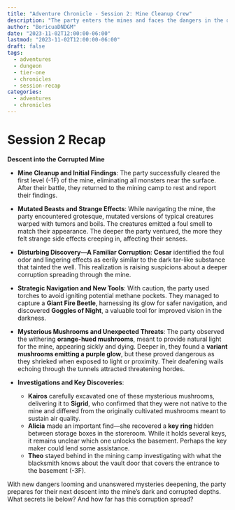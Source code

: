 ```yaml
---
title: "Adventure Chronicle - Session 2: Mine Cleanup Crew"
description: "The party enters the mines and faces the dangers in the dark"
author: "BoricuaDNDGM"
date: "2023-11-02T12:00:00-06:00"
lastmod: "2023-11-02T12:00:00-06:00"
draft: false
tags:
  - adventures
  - dungeon
  - tier-one
  - chronicles
  - session-recap
categories:
  - adventures
  - chronicles
---
```


# Session 2 Recap

**Descent into the Corrupted Mine**

- **Mine Cleanup and Initial Findings**:
  The party successfully cleared the first level (-1F) of the mine, eliminating all monsters near the surface.
  After their battle, they returned to the mining camp to rest and report their findings.

- **Mutated Beasts and Strange Effects**:
  While navigating the mine, the party encountered grotesque, mutated versions of typical creatures warped with tumors and boils.
  The creatures emitted a foul smell to match their appearance.
  The deeper the party ventured, the more they felt strange side effects creeping in, affecting their senses.

- **Disturbing Discovery—A Familiar Corruption**:
  __Cesar__ identified the foul odor and lingering effects as eerily similar to the dark tar-like substance that tainted the well.
  This realization is raising suspicions about a deeper corruption spreading through the mine.

- **Strategic Navigation and New Tools**:
  With caution, the party used torches to avoid igniting potential methane pockets.
  They managed to capture a **Giant Fire Beetle**, harnessing its glow for safer navigation, and discovered **Goggles of Night**, a valuable tool for improved vision in the darkness.

- **Mysterious Mushrooms and Unexpected Threats**:
  The party observed the withering **orange-hued mushrooms**, meant to provide natural light for the mine, appearing sickly and dying.
  Deeper in, they found a **variant mushrooms emitting a purple glow**, but these proved dangerous as they shrieked when exposed to light or proximity.
  Their deafening wails echoing through the tunnels attracted threatening hordes.

- **Investigations and Key Discoveries**:
  - __Kairos__ carefully excavated one of these mysterious mushrooms, delivering it to **Sigrid**, who confirmed that they were not native to the mine and differed from the originally cultivated mushrooms meant to sustain air quality.
  - __Alicia__ made an important find—she recovered a **key ring** hidden between storage boxes in the storeroom.
    While it holds several keys, it remains unclear which one unlocks the basement. Perhaps the key maker could lend some assistance.
  - __Theo__ stayed behind in the mining camp investigating with what the blacksmith knows about the vault door that covers the entrance to the basement (-3F).

With new dangers looming and unanswered mysteries deepening, the party prepares for their next descent into the mine’s dark and corrupted depths.
What secrets lie below? And how far has this corruption spread?
